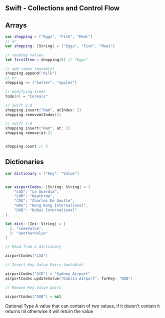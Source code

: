 ## Swift - Collections and Control Flow


## Arrays

```swift
var shopping = ["Eggs", "Fish", "Meat"]
// or
var shopping: [String] = ["Eggs", "Fish", "Meat"]

// reading values
let firstItem = shopping[0] // "Eggs"

// add items (mutable)
shopping.append("milk")
// or
shopping += ["butter", "apples"]

// modifying items
todo[4] = "Cereals"

// swift 2.0
shopping.insert("Ham", atIndex: 2)
shopping.removeAtIndex(2)

// swift 3.0
shopping.insert("Ham", at: 2)
shopping.remove(at:2)


shopping.count // 5
```

## Dictionaries


```swift
var dictionary = ["Key": "Value"]


var airportCodes: [String: String] = [
    "LGA": "La Guardia",
    "LHR": "Heathrow",
    "CDG": "Charles De Gaulle",
    "HKG": "Hong Kong International",
    "DXB": "Dubai International"
]

let dict: [Int: String] = [
  1: "someValue",
  2: "anotherValue"
]

// Read from a dictionary

airportCodes["LGA"]

// Insert Key Value Pairs (mutable)

airportCodes["SYD"] = "Sydney Airport"
airportCodes.updateValue("Dublin Airport", forKey: "DUB")

// Remove Key Value pairs

airportCodes["DUB"] = nil
```

Optional Type
A value that can contain of two values, if it doesn't contain it returns nil otherwise it will return the value
